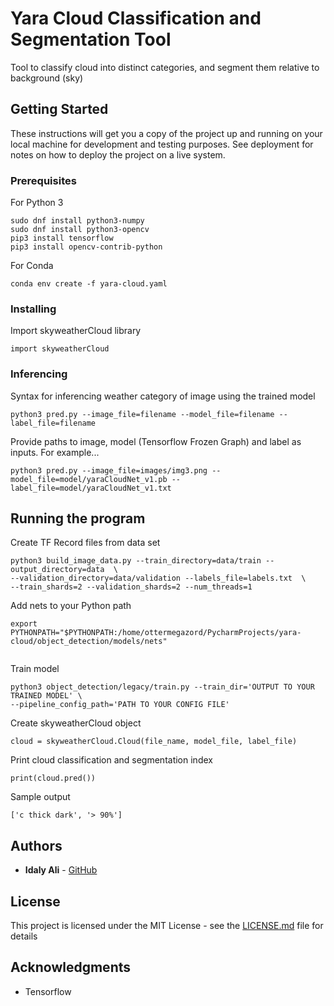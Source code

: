 # Yara Cloud Classification and Segmentation Tool

Tool to classify cloud into distinct categories, and segment them relative to background (sky)

## Getting Started

These instructions will get you a copy of the project up and running on your local machine for development and testing purposes. See deployment for notes on how to deploy the project on a live system.

### Prerequisites

For Python 3

```
sudo dnf install python3-numpy
sudo dnf install python3-opencv
pip3 install tensorflow
pip3 install opencv-contrib-python
```

For Conda

```
conda env create -f yara-cloud.yaml
```

### Installing

Import skyweatherCloud library

```
import skyweatherCloud
```

### Inferencing

Syntax for inferencing weather category of image using the trained model
```
python3 pred.py --image_file=filename --model_file=filename --label_file=filename
```

Provide paths to image, model (Tensorflow Frozen Graph) and label as inputs. For example...

```
python3 pred.py --image_file=images/img3.png --model_file=model/yaraCloudNet_v1.pb --label_file=model/yaraCloudNet_v1.txt
```

## Running the program

Create TF Record files from data set

```
python3 build_image_data.py --train_directory=data/train --output_directory=data  \
--validation_directory=data/validation --labels_file=labels.txt  \
--train_shards=2 --validation_shards=2 --num_threads=1

```

Add nets to your Python path

```
export PYTHONPATH="$PYTHONPATH:/home/ottermegazord/PycharmProjects/yara-cloud/object_detection/models/nets"


```

Train model

```
python3 object_detection/legacy/train.py --train_dir='OUTPUT TO YOUR TRAINED MODEL' \
--pipeline_config_path='PATH TO YOUR CONFIG FILE'

```

Create skyweatherCloud object

```
cloud = skyweatherCloud.Cloud(file_name, model_file, label_file)
```

Print cloud classification and segmentation index

```
print(cloud.pred())

```
Sample output

```
['c thick dark', '> 90%']

```

## Authors

* **Idaly Ali** - [GitHub](https://github.com/ottermegazord)

## License

This project is licensed under the MIT License - see the [LICENSE.md](LICENSE.md) file for details

## Acknowledgments

* Tensorflow
